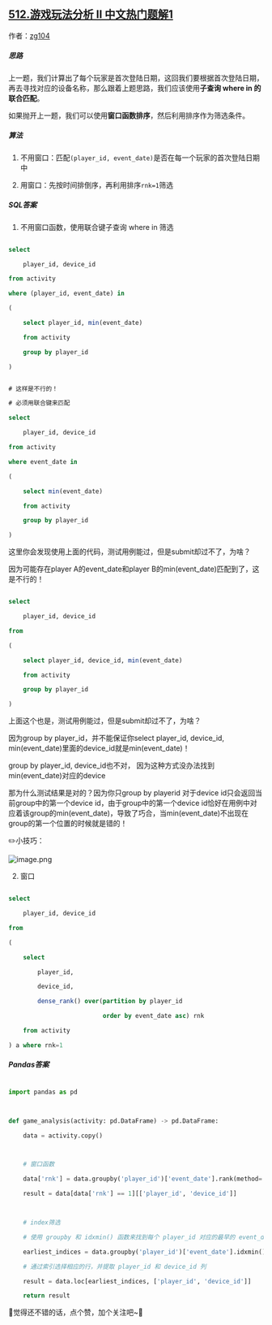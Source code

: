 ## [512.游戏玩法分析 II 中文热门题解1](https://leetcode.cn/problems/game-play-analysis-ii/solutions/100000/by-zg104-xt7d)

作者：[zg104](https://leetcode.cn/u/zg104)
##### 思路

上一题，我们计算出了每个玩家是首次登陆日期，这回我们要根据首次登陆日期，再去寻找对应的设备名称，那么跟着上题思路，我们应该使用**子查询 where in 的联合匹配**。

如果抛开上一题，我们可以使用**窗口函数排序**，然后利用排序作为筛选条件。

##### 算法

1. 不用窗口：匹配`(player_id, event_date)`是否在每一个玩家的首次登陆日期中
2. 用窗口：先按时间排倒序，再利用排序`rnk=1`筛选

##### SQL答案

1. 不用窗口函数，使用联合键子查询 where in 筛选

```sql
select 
	player_id, device_id
from activity
where (player_id, event_date) in 
(
    select player_id, min(event_date)
	from activity
	group by player_id
)
```

```sql
# 这样是不行的！
# 必须用联合键来匹配
select 
	player_id, device_id
from activity
where event_date in 
(
    select min(event_date)
	from activity
	group by player_id
)
```


这里你会发现使用上面的代码，测试用例能过，但是submit却过不了，为啥？

因为可能存在player A的event_date和player B的min(event_date)匹配到了，这是不行的！

```sql
select 
	player_id, device_id
from 
(
    select player_id, device_id, min(event_date)
	from activity
	group by player_id
)
```

上面这个也是，测试用例能过，但是submit却过不了，为啥？

因为group by player_id，并不能保证你select player_id, device_id, min(event_date)里面的device_id就是min(event_date)！

group by player_id, device_id也不对， 因为这种方式没办法找到min(event_date)对应的device

那为什么测试结果是对的？因为你只group by playerid 对于device id只会返回当前group中的第一个device id，由于group中的第一个device id恰好在用例中对应着该group的min(event_date)，导致了巧合，当min(event_date)不出现在group的第一个位置的时候就是错的！



✏️小技巧：

![image.png](https://pic.leetcode-cn.com/1651745557-JqFxKG-image.png)


2. 窗口

```sql
select 
	player_id, device_id
from 
(
    select 
    	player_id, 
    	device_id, 
    	dense_rank() over(partition by player_id 
                          order by event_date asc) rnk 
   	from activity
) a where rnk=1
```


##### Pandas答案

```python
import pandas as pd

def game_analysis(activity: pd.DataFrame) -> pd.DataFrame:
    data = activity.copy()

    # 窗口函数
    data['rnk'] = data.groupby('player_id')['event_date'].rank(method='first')
    result = data[data['rnk'] == 1][['player_id', 'device_id']]

    # index筛选
    # 使用 groupby 和 idxmin() 函数来找到每个 player_id 对应的最早的 event_date 的索引
    earliest_indices = data.groupby('player_id')['event_date'].idxmin()
    # 通过索引选择相应的行，并提取 player_id 和 device_id 列
    result = data.loc[earliest_indices, ['player_id', 'device_id']]
    return result
```

🥰觉得还不错的话，点个赞，加个关注吧~🥰



